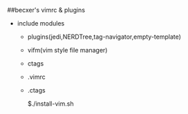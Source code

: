 ##becxer's vimrc & plugins

* include modules

    - plugins(jedi,NERDTree,tag-navigator,empty-template)
    - vifm(vim style file manager)
    - ctags
    - .vimrc
    - .ctags


        $./install-vim.sh
